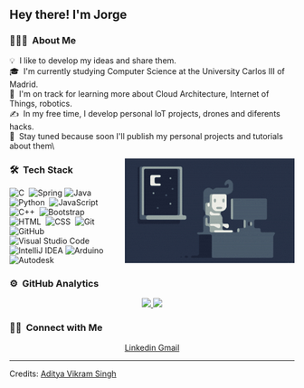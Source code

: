 <h2>Hey there! I'm Jorge</h2>

### 👨🏻‍💻 &nbsp;About Me

💡 &nbsp;I like to develop my ideas and share them.\
🎓 &nbsp;I'm currently studying Computer Science at the University Carlos III of Madrid.\
🌱 &nbsp;I'm on track for learning more about Cloud Architecture, Internet of Things, robotics.\
✍️ &nbsp;In my free time, I develop personal IoT projects, drones and diferents hacks.\
💬 &nbsp;Stay tuned because soon I'll publish my personal projects and tutorials about them\

<img alt="Night Coding" src="https://raw.githubusercontent.com/AVS1508/AVS1508/master/assets/Night-Coding.gif" align="right"/>

### 🛠 &nbsp;Tech Stack

![C](https://img.shields.io/badge/-C-05122A?style=flat&logo=C&logoColor=A8B9CC)&nbsp;
![Spring](https://img.shields.io/badge/spring-%236DB33F.svg?style=for-the-badge&logo=spring&logoColor=white)
![Java](https://img.shields.io/badge/-Java-05122A?style=flat&logo=Java&logoColor=FFA518)&nbsp;
![Python](https://img.shields.io/badge/-Python-05122A?style=flat&logo=python)&nbsp;
![JavaScript](https://img.shields.io/badge/-JavaScript-05122A?style=flat&logo=javascript)&nbsp;
![C++](https://img.shields.io/badge/-C++-05122A?style=flat&logo=C%2B%2B&logoColor=00599C)&nbsp;
![Bootstrap](https://img.shields.io/badge/-Bootstrap-05122A?style=flat&logo=bootstrap&logoColor=563D7C)\
![HTML](https://img.shields.io/badge/-HTML-05122A?style=flat&logo=HTML5)&nbsp;
![CSS](https://img.shields.io/badge/-CSS-05122A?style=flat&logo=CSS3&logoColor=1572B6)&nbsp;
![Git](https://img.shields.io/badge/-Git-05122A?style=flat&logo=git)&nbsp;
![GitHub](https://img.shields.io/badge/-GitHub-05122A?style=flat&logo=github)&nbsp;
![Visual Studio Code](https://img.shields.io/badge/-Visual%20Studio%20Code-05122A?style=flat&logo=visual-studio-code&logoColor=007ACC)&nbsp;
![IntelliJ IDEA](https://img.shields.io/badge/IntelliJIDEA-000000.svg?style=for-the-badge&logo=intellij-idea&logoColor=white)
![Arduino](https://img.shields.io/badge/-Arduino-00979D?style=for-the-badge&logo=Arduino&logoColor=white)
![Autodesk](https://a11ybadges.com/badge?logo=autodesk)
### ⚙️ &nbsp;GitHub Analytics

<p align="center">
<a href="https://github.com/jorgee00">
  <img height="180em" src="https://github-readme-stats-eight-theta.vercel.app/api?username=jorgee00&show_icons=true&theme=algolia&include_all_commits=true&count_private=true"/>
  <img height="180em" src="https://github-readme-stats-eight-theta.vercel.app/api/top-langs/?username=jorgee00&layout=compact&langs_count=8&theme=algolia"/>
</a>
</p>

### 🤝🏻 &nbsp;Connect with Me

<p align="center">
<a href="https://www.linkedin.com/in/jorge-rios-marfil-44a791219/">
  Linkedin
</a>
<a href="mailto:jorge.rios.marfil@gmail.com">Gmail</a>
</p>

-----
Credits: [Aditya Vikram Singh](https://github.com/AVS1508)
